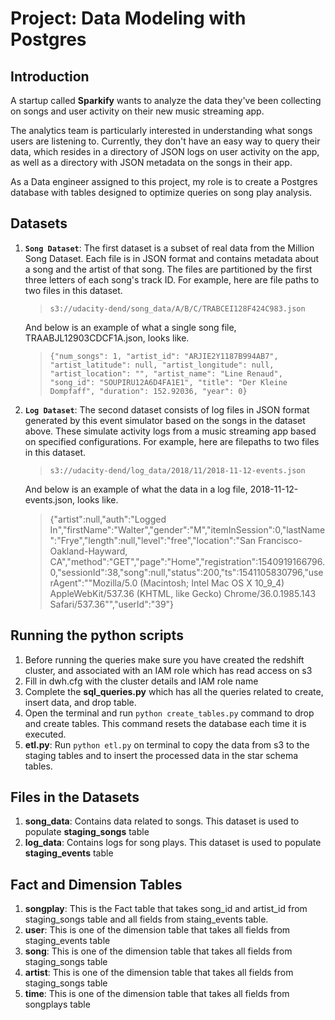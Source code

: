 # Project: Data Modeling with Postgres

## Introduction

A startup called **Sparkify** wants to analyze the data they've been collecting on songs and user activity on their new
music streaming app.

The analytics team is particularly interested in understanding what songs users are listening to. Currently, they don't
have an easy way to query their data, which resides in a directory of JSON logs on user activity on the app, as well as
a directory with JSON metadata on the songs in their app.

As a Data engineer assigned to this project, my role is to create a Postgres database with tables designed to optimize
queries on song play analysis.

## Datasets

1. **`Song Dataset`**: The first dataset is a subset of real data from the Million Song Dataset. Each file is in JSON
   format and contains metadata about a song and the artist of that song. The files are partitioned by the first three
   letters of each song's track ID. For example, here are file paths to two files in this dataset.
   > `s3://udacity-dend/song_data/A/B/C/TRABCEI128F424C983.json`

   And below is an example of what a single song file, TRAABJL12903CDCF1A.json, looks like.
   > `{"num_songs": 1, "artist_id": "ARJIE2Y1187B994AB7", "artist_latitude": null, "artist_longitude": null, "artist_location": "", "artist_name": "Line Renaud", "song_id": "SOUPIRU12A6D4FA1E1", "title": "Der Kleine Dompfaff", "duration": 152.92036, "year": 0}`


2. **`Log Dataset`**: The second dataset consists of log files in JSON format generated by this event simulator based on
   the songs in the dataset above. These simulate activity logs from a music streaming app based on specified
   configurations. For example, here are filepaths to two files in this dataset.
   > `s3://udacity-dend/log_data/2018/11/2018-11-12-events.json`

   And below is an example of what the data in a log file, 2018-11-12-events.json, looks like.
   > {"artist":null,"auth":"Logged In","firstName":"Walter","gender":"M","itemInSession":0,"lastName":"Frye","length":null,"level":"free","location":"San Francisco-Oakland-Hayward, CA","method":"GET","page":"Home","registration":1540919166796.0,"sessionId":38,"song":null,"status":200,"ts":1541105830796,"userAgent":"\"Mozilla\/5.0 (Macintosh; Intel Mac OS X 10_9_4) AppleWebKit\/537.36 (KHTML, like Gecko) Chrome\/36.0.1985.143 Safari\/537.36\"","userId":"39"}

## Running the python scripts

1. Before running the queries make sure you have created the redshift cluster, and associated with an
   IAM role which has read access on s3
2. Fill in dwh.cfg with the cluster details and IAM role name
3. Complete the **sql_queries.py** which has all the queries related to create, insert data, and drop table.
4. Open the terminal and run `python create_tables.py` command to drop and create tables. This command resets the database each time it is executed.
5. **etl.py**: Run `python etl.py` on terminal to copy the data from s3 to the staging tables and to insert the processed data in the star schema tables.

## Files in the Datasets

1. **song_data**: Contains data related to songs. This dataset is used to populate **staging_songs** table
2. **log_data**: Contains logs for song plays. This dataset is used to populate **staging_events** table

## Fact and Dimension Tables

1. **songplay**: This is the Fact table that takes song_id and artist_id from staging_songs table and all fields from
   staing_events table.
2. **user**: This is one of the dimension table that takes all fields from staging_events table
3. **song**: This is one of the dimension table that takes all fields from staging_songs table
4. **artist**: This is one of the dimension table that takes all fields from staging_songs table
5. **time**: This is one of the dimension table that takes all fields from songplays table
